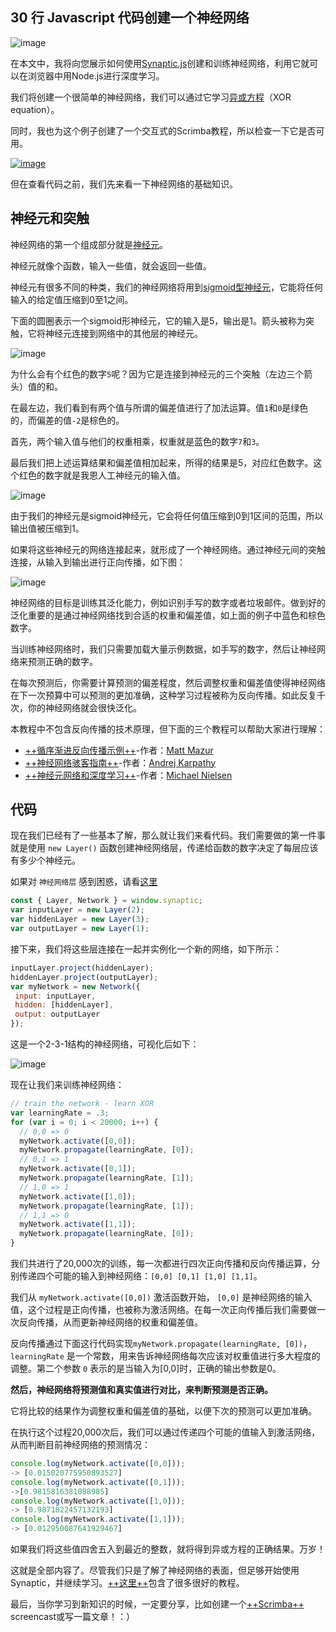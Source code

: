 ## 30 行 Javascript 代码创建一个神经网络

![image](https://cdn-images-1.medium.com/max/2000/1*Z6kowWUGajls6aYusTy4oA.jpeg)

在本文中，我将向您展示如何使用[Synaptic.js](https://synaptic.juancazala.com/)创建和训练神经网络，利用它就可以在浏览器中用Node.js进行深度学习。

我们将创建一个很简单的神经网络，我们可以通过它学习[异或方程](https://en.wikipedia.org/wiki/Exclusive_or)（XOR equation）。

同时，我也为这个例子创建了一个交互式的Scrimba教程，所以检查一下它是否可用。

[![image](https://cdn-images-1.medium.com/max/2000/1*RcK-DD5atXLQ6C4Q-K3yyg.png)](https://scrimba.com/casts/cast-1980)


但在查看代码之前，我们先来看一下神经网络的基础知识。

## 神经元和突触

神经网络的第一个组成部分就是[神经元](https://medium.com/learning-new-stuff/how-to-learn-neural-networks-758b78f2736e)。

神经元就像个函数，输入一些值，就会返回一些值。

神经元有很多不同的种类，我们的神经网络将用到[sigmoid型神经元](https://en.wikipedia.org/wiki/Sigmoid_function)，它能将任何输入的给定值压缩到0至1之间。

下面的圆圈表示一个sigmoid形神经元，它的输入是5，输出是1。箭头被称为突触，它将神经元连接到网络中的其他层的神经元。

![image](https://cdn-images-1.medium.com/max/1600/1*TGn24UaXx1LNcyuiySa0NQ.png)

为什么会有个红色的数字`5`呢？因为它是连接到神经元的三个突触（左边三个箭头）值的和。

在最左边，我们看到有两个值与所谓的偏差值进行了加法运算。值`1`和`0`是绿色的，而偏差的值`-2`是棕色的。

首先，两个输入值与他们的权重相乘，权重就是蓝色的数字`7`和`3`。

最后我们把上述运算结果和偏差值相加起来，所得的结果是5，对应红色数字。这个红色的数字就是我恩人工神经元的输入值。

![image](https://cdn-images-1.medium.com/max/1600/1*CjCW6wYx4zYF_X6OnaDCNQ.png)

由于我们的神经元是sigmoid神经元，它会将任何值压缩到0到1区间的范围，所以输出值被压缩到1。

如果将这些神经元的网络连接起来，就形成了一个神经网络。通过神经元间的突触连接，从输入到输出进行正向传播，如下图：

![image](https://cdn-images-1.medium.com/max/1600/1*9dt933ts_01LH25ERAM8mw.png)

神经网络的目标是训练其泛化能力，例如识别手写的数字或者垃圾邮件。做到好的泛化重要的是通过神经网络找到合适的权重和偏差值，如上面的例子中蓝色和棕色数字。

当训练神经网络时，我们只需要加载大量示例数据，如手写的数字，然后让神经网络来预测正确的数字。

在每次预测后，你需要计算预测的偏差程度，然后调整权重和偏差值使得神经网络在下一次预算中可以预测的更加准确，这种学习过程被称为反向传播。如此反复千次，你的神经网络就会很快泛化。

本教程中不包含反向传播的技术原理，但下面的三个教程可以帮助大家进行理解：
- [++循序渐进反向传播示例++](https://mattmazur.com/2015/03/17/a-step-by-step-backpropagation-example/)-作者：[Matt Mazur](https://medium.com/@mhmazur)
- [++神经网络骇客指南++](http://karpathy.github.io/neuralnets/)-作者：[Andrej Karpathy](https://medium.com/@karpathy)
- [++神经元网络和深度学习++](http://neuralnetworksanddeeplearning.com/chap1.html)-作者：[Michael Nielsen](https://twitter.com/michael_nielsen)

## 代码

现在我们已经有了一些基本了解，那么就让我们来看代码。我们需要做的第一件事就是使用 `new Layer()` 函数创建神经网络层，传递给函数的数字决定了每层应该有多少个神经元。

如果对 `神经网络层` 感到困惑，请看[这里](https://scrimba.com/casts/cast-1980)


```javascript
const { Layer, Network } = window.synaptic;
var inputLayer = new Layer(2);
var hiddenLayer = new Layer(3);
var outputLayer = new Layer(1);
```

接下来，我们将这些层连接在一起并实例化一个新的网络，如下所示：


```javascript
inputLayer.project(hiddenLayer);
hiddenLayer.project(outputLayer);
var myNetwork = new Network({
 input: inputLayer,
 hidden: [hiddenLayer],
 output: outputLayer
});
```

这是一个2-3-1结构的神经网络，可视化后如下：

![image](https://cdn-images-1.medium.com/max/1600/1*IjY3wFF24sK9UhiOlf36Bw.png)

现在让我们来训练神经网络：


```javascript
// train the network - learn XOR
var learningRate = .3;
for (var i = 0; i < 20000; i++) {
  // 0,0 => 0
  myNetwork.activate([0,0]);
  myNetwork.propagate(learningRate, [0]);
  // 0,1 => 1
  myNetwork.activate([0,1]);
  myNetwork.propagate(learningRate, [1]);
  // 1,0 => 1
  myNetwork.activate([1,0]);
  myNetwork.propagate(learningRate, [1]);
  // 1,1 => 0
  myNetwork.activate([1,1]);
  myNetwork.propagate(learningRate, [0]);
}
```

我们共进行了20,000次的训练，每一次都进行四次正向传播和反向传播运算，分别传递四个可能的输入到神经网络：`[0,0] [0,1] [1,0] [1,1]`。

我们从 `myNetwork.activate([0,0])` 激活函数开始， `[0,0]` 是神经网络的输入值，这个过程是正向传播，也被称为激活网络。在每一次正向传播后我们需要做一次反向传播，从而更新神经网络的权重和偏差值。

反向传播通过下面这行代码实现`myNetwork.propagate(learningRate, [0])`， `learningRate` 是一个常数，用来告诉神经网络每次应该对权重值进行多大程度的调整。第二个参数 `0` 表示的是当输入为[0,0]时，正确的输出参数是0。

**然后，神经网络将预测值和真实值进行对比，来判断预测是否正确。**

它将比较的结果作为调整权重和偏差值的基础，以便下次的预测可以更加准确。

在执行这个过程20,000次后，我们可以通过传递四个可能的值输入到激活网络，从而判断目前神经网络的预测情况：


```javascript
console.log(myNetwork.activate([0,0])); 
-> [0.015020775950893527]
console.log(myNetwork.activate([0,1]));
->[0.9815816381088985]
console.log(myNetwork.activate([1,0]));
-> [0.9871822457132193]
console.log(myNetwork.activate([1,1]));
-> [0.012950087641929467]
```

如果我们将这些值四舍五入到最近的整数，就将得到异或方程的正确结果。万岁！

这就是全部内容了。尽管我们只是了解了神经网络的表面，但足够开始使用Synaptic，并继续学习。[++这里++](https://github.com/cazala/synaptic/wiki)包含了很多很好的教程。

最后，当你学习到新知识的时候，一定要分享，比如创建一个[++Scrimba++](https://scrimba.com/) screencast或写一篇文章！：）